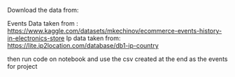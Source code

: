 Download the data from:

Events Data taken from : https://www.kaggle.com/datasets/mkechinov/ecommerce-events-history-in-electronics-store
Ip data taken from: https://lite.ip2location.com/database/db1-ip-country

then run code on notebook and use the csv created at the end as the events for project